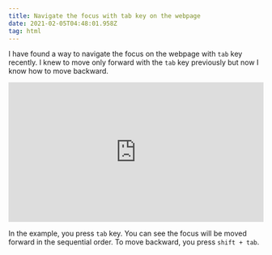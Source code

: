 ```yaml
---
title: Navigate the focus with tab key on the webpage
date: 2021-02-05T04:48:01.958Z
tag: html
---
```

I have found a way to navigate the focus on the webpage with `tab` key recently. I knew to move only forward with the `tab` key previously but now I know how to move backward.

<iframe height="276" style="width: 100%;" scrolling="no" title="dypxgrp" src="https://codepen.io/phongduong/embed/preview/dypxgrp?height=276&theme-id=dark&default-tab=html,result" frameborder="no" loading="lazy" allowtransparency="true" allowfullscreen="true">
  See the Pen <a href='https://codepen.io/phongduong/pen/dypxgrp'>dypxgrp</a> by Phong Duong
  (<a href='https://codepen.io/phongduong'>@phongduong</a>) on <a href='https://codepen.io'>CodePen</a>.
</iframe>

In the example, you press `tab` key. You can see the focus will be moved forward in the sequential order. To move backward, you press `shift + tab`.